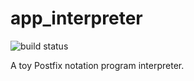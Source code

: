 # app_interpreter
![build status](https://github.com/praisetompane/app_interpreter/actions/workflows/app.yaml/badge.svg)

A toy Postfix notation program interpreter.